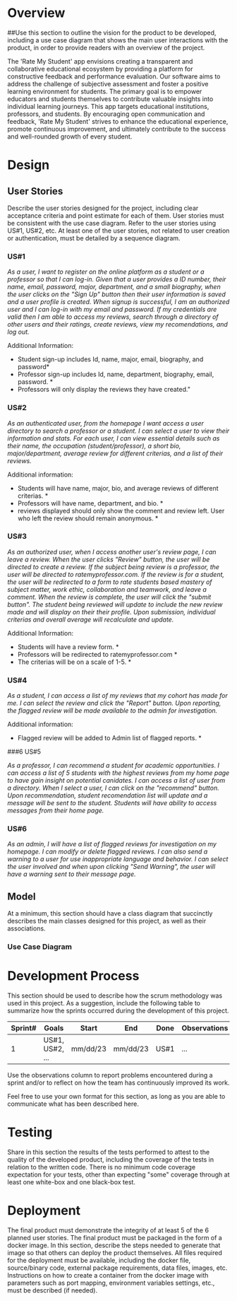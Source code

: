 # Overview

##Use this section to outline the vision for the product to be developed, including a use case diagram that shows the main user interactions with the product, in order to provide readers with an overview of the project.

The 'Rate My Student' app envisions creating a transparent and collaborative educational ecosystem by providing a platform for constructive feedback and performance evaluation. Our software aims to address the challenge of subjective assessment and foster a positive learning environment for students. The primary goal is to empower educators and students themselves to contribute valuable insights into individual learning journeys. This app targets educational institutions, professors, and students. By encouraging open communication and feedback, 'Rate My Student' strives to enhance the educational experience, promote continuous improvement, and ultimately contribute to the success and well-rounded growth of every student.

# Design

## User Stories

Describe the user stories designed for the project, including clear acceptance criteria and point estimate for each of them. User stories must be consistent with the use case diagram. Refer to the user stories using US#1, US#2, etc. At least one of the user stories, not related to user creation or authentication, must be detailed by a sequence diagram. 

### US#1

*As a user, I want to register on the online platform as a student or a professor so that I can log-in. Given that a user provides a ID number, their name, email, password, major, department, and a small biography, when the user clicks on the "Sign Up" button then their user information is saved and a user profile is created. When signup is successful, I am an authorized user and I can log-in with my email and password. If my credentials are valid then I am able to access my reviews, search through a directory of other users and their ratings, create reviews, view my recomendations, and log out.*

Additional Information:
* Student sign-up includes Id, name, major, email, biography, and password*
* Professor sign-up includes Id, name, department, biography, email, password. *
* Professors will only display the reviews they have created."

### US#2 

*As an authenticated user, from the homepage I want access a user directory to search a professor or a student. I can select a user to view their information and stats. For each user, I can view essential details such as their name, the occupation (student/professor), a short bio, major/department, average review for different criterias, and a list of their reviews.* 

Additional information:

* Students will have name, major, bio, and average reviews of different criterias. *
* Professors will have name, department, and bio. *
* reviews displayed should only show the comment and review left. User who left the review should remain anonymous. *

### US#3 
*As an authorized user, when I access another user's review page, I can leave a review. When the user clicks "Review" button, the user will be directed to create a review. If the subject being review is a professor, the user will be directed to ratemyprofessor.com. If the review is for a student, the user will be redirected to a form to rate students based mastery of subject matter, work ethic, collaboration and teamwork, and leave a comment. When the review is complete, the user will click the "submit button". The student being reviewed will update to include the new review made and will display on their their profile. Upon submission, individual criterias and overall average will recalculate and update.*

Additional Information: 
* Students will have a review form. *
* Professors will be redirected to ratemyprofessor.com *
* The criterias will be on a scale of 1-5. *

### US#4 

*As a student, I can access a list of my reviews that my cohort has made for me. I can select the review and click the "Report" button. Upon reporting, the flagged review will be made available to the admin for investigation.*

Additional information: 
* Flagged review will be added to Admin list of flagged reports. *

###6 US#5 

*As a professor, I can recommend a student for academic opportunities. I can access a list of  5 students with the highest reviews from my home page to have gain insight on potential canidates. I can access a list of user from a directory. When I select a user, I can click on the "recommend" button. Upon recommendation, student recomendation list will update and a message will be sent to the student. Students will have ability to access messages from their home page.*

### US#6

*As an admin, I will have a list of flagged reviews for investigation on my homepage. I can modify or delete flagged reviews. I can also send a warning to a user for use inappropriate language and behavior. I can select the user involved and when upon clicking "Send Warning", the user will have a warning sent to their message page.*


## Model 

At a minimum, this section should have a class diagram that succinctly describes the main classes designed for this project, as well as their associations.
### Use Case Diagram


# Development Process 

This section should be used to describe how the scrum methodology was used in this project. As a suggestion, include the following table to summarize how the sprints occurred during the development of this project.

|Sprint#|Goals|Start|End|Done|Observations|
|---|---|---|---|---|---|
|1|US#1, US#2, ...|mm/dd/23|mm/dd/23|US#1|...|

Use the observations column to report problems encountered during a sprint and/or to reflect on how the team has continuously improved its work.

Feel free to use your own format for this section, as long as you are able to communicate what has been described here.

# Testing 

Share in this section the results of the tests performed to attest to the quality of the developed product, including the coverage of the tests in relation to the written code. There is no minimum code coverage expectation for your tests, other than expecting "some" coverage through at least one white-box and one black-box test.

# Deployment 

The final product must demonstrate the integrity of at least 5 of the 6 planned user stories. The final product must be packaged in the form of a docker image. In this section, describe the steps needed to generate that image so that others can deploy the product themselves. All files required for the deployment must be available, including the docker file, source/binary code, external package requirements, data files, images, etc. Instructions on how to create a container from the docker image with parameters such as port mapping, environment variables settings, etc., must be described (if needed). 
